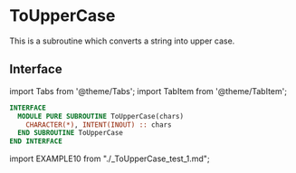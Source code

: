 # ToUpperCase

This is a subroutine which converts a string into upper case.

## Interface

import Tabs from '@theme/Tabs';
import TabItem from '@theme/TabItem';

<Tabs>
<TabItem value="interface" label="܀ Interface" default>

```fortran
INTERFACE
  MODULE PURE SUBROUTINE ToUpperCase(chars)
    CHARACTER(*), INTENT(INOUT) :: chars
  END SUBROUTINE ToUpperCase
END INTERFACE
```

</TabItem>

<TabItem value="example" label="️܀ See example">

import EXAMPLE10 from "./_ToUpperCase_test_1.md";

<EXAMPLE10 />

</TabItem>

<TabItem value="close" label="↢ ">

</TabItem>
</Tabs>
